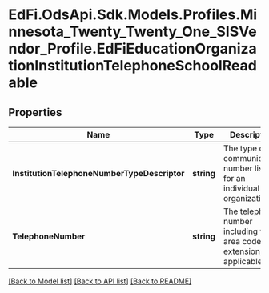 # EdFi.OdsApi.Sdk.Models.Profiles.Minnesota_Twenty_Twenty_One_SISVendor_Profile.EdFiEducationOrganizationInstitutionTelephoneSchoolReadable
## Properties

Name | Type | Description | Notes
------------ | ------------- | ------------- | -------------
**InstitutionTelephoneNumberTypeDescriptor** | **string** | The type of communication number listed for an individual or organization. | 
**TelephoneNumber** | **string** | The telephone number including the area code, and extension, if applicable. | 

[[Back to Model list]](../README.md#documentation-for-models) [[Back to API list]](../README.md#documentation-for-api-endpoints) [[Back to README]](../README.md)

